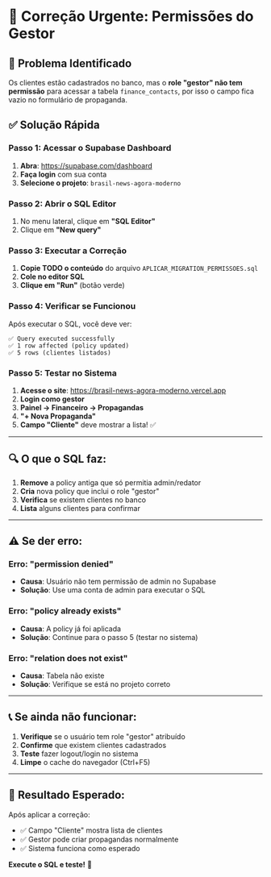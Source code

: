 # 🔧 Correção Urgente: Permissões do Gestor

## 🚨 Problema Identificado

Os clientes estão cadastrados no banco, mas o **role "gestor" não tem permissão** para acessar a tabela `finance_contacts`, por isso o campo fica vazio no formulário de propaganda.

## ✅ Solução Rápida

### Passo 1: Acessar o Supabase Dashboard

1. **Abra**: https://supabase.com/dashboard
2. **Faça login** com sua conta
3. **Selecione o projeto**: `brasil-news-agora-moderno`

### Passo 2: Abrir o SQL Editor

1. No menu lateral, clique em **"SQL Editor"**
2. Clique em **"New query"**

### Passo 3: Executar a Correção

1. **Copie TODO o conteúdo** do arquivo `APLICAR_MIGRATION_PERMISSOES.sql`
2. **Cole no editor SQL**
3. **Clique em "Run"** (botão verde)

### Passo 4: Verificar se Funcionou

Após executar o SQL, você deve ver:

```
✅ Query executed successfully
✅ 1 row affected (policy updated)
✅ 5 rows (clientes listados)
```

### Passo 5: Testar no Sistema

1. **Acesse o site**: https://brasil-news-agora-moderno.vercel.app
2. **Login como gestor**
3. **Painel → Financeiro → Propagandas**
4. **"+ Nova Propaganda"**
5. **Campo "Cliente"** deve mostrar a lista! ✅

---

## 🔍 O que o SQL faz:

1. **Remove** a policy antiga que só permitia admin/redator
2. **Cria** nova policy que inclui o role "gestor"
3. **Verifica** se existem clientes no banco
4. **Lista** alguns clientes para confirmar

---

## ⚠️ Se der erro:

### Erro: "permission denied"
- **Causa**: Usuário não tem permissão de admin no Supabase
- **Solução**: Use uma conta de admin para executar o SQL

### Erro: "policy already exists"
- **Causa**: A policy já foi aplicada
- **Solução**: Continue para o passo 5 (testar no sistema)

### Erro: "relation does not exist"
- **Causa**: Tabela não existe
- **Solução**: Verifique se está no projeto correto

---

## 📞 Se ainda não funcionar:

1. **Verifique** se o usuário tem role "gestor" atribuído
2. **Confirme** que existem clientes cadastrados
3. **Teste** fazer logout/login no sistema
4. **Limpe** o cache do navegador (Ctrl+F5)

---

## 🎯 Resultado Esperado:

Após aplicar a correção:
- ✅ Campo "Cliente" mostra lista de clientes
- ✅ Gestor pode criar propagandas normalmente
- ✅ Sistema funciona como esperado

**Execute o SQL e teste!** 🚀
